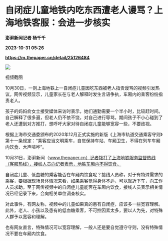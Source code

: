 # 自闭症儿童地铁内吃东西遭老人谩骂？上海地铁客服：会进一步核实
**澎湃新闻记者 杨千千**

**2023-10-31 05:26**

**https://m.thepaper.cn/detail/25126484**

![](https://imagecloud.thepaper.cn/thepaper/image/276/345/252.png)

视频截图

10月30日，一则上海地铁上一自闭症儿童因吃东西被老人指责谩骂的视频引发热议。网传视频显示，儿童家长在与老人解释时发生言语争执，车厢内的乘客纷纷指责老人。

孩子的妈妈俞女士接受媒体采访时表示，她们通勤需要一个半小时，比较赶时间。自己解释了很多遍，但老人仍不依不饶，对自己进行辱骂，期间孩子不小心碰到了老人还遭到对方推打，想呼吁大家对待自闭症儿童能够宽容一些，不要歧视。

根据上海市交通委颁布的2020年12月正式实施的新版《上海市轨道交通乘客守则》第十一条规定：“乘客应当文明乘车，自觉保持车站、车厢卫生，不得在列车车厢内饮食、大声喧哗”。

10月31日，澎湃新闻（www.thepaper.cn）记者拨打了上海地铁服务监督热线（客服热线），接线人员向记者表示，地铁车厢内不得饮食。

自闭症儿童、低血糖的乘客能否在车厢内饮食呢？接线人员称，对于有特殊需求的乘客，要根据现场具体情况来看，如果乘客觉得身体不适，可以就近下车，向工作人员求助。至于网传视频中的自闭症儿童能否在车厢内饮食，接线人员表示相关情况已经记录下来，会向相关单位调查核实。

对此事件，有网友称，视频中的儿童如果真的患有自闭症，应该多一些宽容理解。此外，老人、小孩以及患有的低血糖乘客，不可控因素太多，要以人为先，对特殊人群予以宽容和理解。

也有网友直言，特殊情况可以宽容理解，一般人还是要自觉遵守守则，没有特殊情况不要在车厢内饮食。